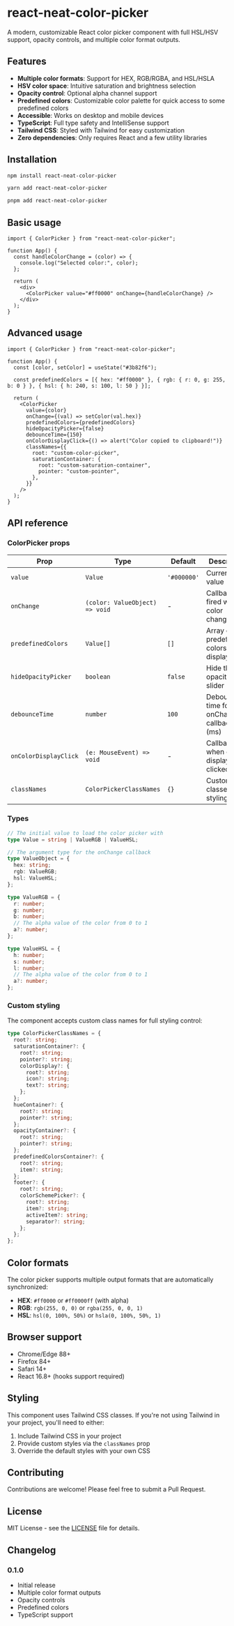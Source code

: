 # react-neat-color-picker

A modern, customizable React color picker component with full HSL/HSV support, opacity controls, and multiple color format outputs.

## Features

- **Multiple color formats**: Support for HEX, RGB/RGBA, and HSL/HSLA
- **HSV color space**: Intuitive saturation and brightness selection
- **Opacity control**: Optional alpha channel support
- **Predefined colors**: Customizable color palette for quick access to some predefined colors
- **Accessible**: Works on desktop and mobile devices
- **TypeScript**: Full type safety and IntelliSense support
- **Tailwind CSS**: Styled with Tailwind for easy customization
- **Zero dependencies**: Only requires React and a few utility libraries

## Installation

```bash
npm install react-neat-color-picker
```

```bash
yarn add react-neat-color-picker
```

```bash
pnpm add react-neat-color-picker
```

## Basic usage

```tsx
import { ColorPicker } from "react-neat-color-picker";

function App() {
  const handleColorChange = (color) => {
    console.log("Selected color:", color);
  };

  return (
    <div>
      <ColorPicker value="#ff0000" onChange={handleColorChange} />
    </div>
  );
}
```

## Advanced usage

```tsx
import { ColorPicker } from "react-neat-color-picker";

function App() {
  const [color, setColor] = useState("#3b82f6");

  const predefinedColors = [{ hex: "#ff0000" }, { rgb: { r: 0, g: 255, b: 0 } }, { hsl: { h: 240, s: 100, l: 50 } }];

  return (
    <ColorPicker
      value={color}
      onChange={(val) => setColor(val.hex)}
      predefinedColors={predefinedColors}
      hideOpacityPicker={false}
      debounceTime={150}
      onColorDisplayClick={() => alert("Color copied to clipboard!")}
      classNames={{
        root: "custom-color-picker",
        saturationContainer: {
          root: "custom-saturation-container",
          pointer: "custom-pointer",
        },
      }}
    />
  );
}
```

## API reference

### ColorPicker props

| Prop                  | Type                           | Default     | Description                              |
| --------------------- | ------------------------------ | ----------- | ---------------------------------------- |
| `value`               | `Value`                        | `'#000000'` | Current color value                      |
| `onChange`            | `(color: ValueObject) => void` | -           | Callback fired when color changes        |
| `predefinedColors`    | `Value[]`                      | `[]`        | Array of predefined colors to display    |
| `hideOpacityPicker`   | `boolean`                      | `false`     | Hide the opacity/alpha slider            |
| `debounceTime`        | `number`                       | `100`       | Debounce time for onChange callback (ms) |
| `onColorDisplayClick` | `(e: MouseEvent) => void`      | -           | Callback when color display is clicked   |
| `classNames`          | `ColorPickerClassNames`        | `{}`        | Custom CSS classes for styling           |

### Types

```typescript
// The initial value to load the color picker with
type Value = string | ValueRGB | ValueHSL;

// The argument type for the onChange callback
type ValueObject = {
  hex: string;
  rgb: ValueRGB;
  hsl: ValueHSL;
};

type ValueRGB = {
  r: number;
  g: number;
  b: number;
  // The alpha value of the color from 0 to 1
  a?: number;
};

type ValueHSL = {
  h: number;
  s: number;
  l: number;
  // The alpha value of the color from 0 to 1
  a?: number;
};
```

### Custom styling

The component accepts custom class names for full styling control:

```typescript
type ColorPickerClassNames = {
  root?: string;
  saturationContainer?: {
    root?: string;
    pointer?: string;
    colorDisplay?: {
      root?: string;
      icon?: string;
      text?: string;
    };
  };
  hueContainer?: {
    root?: string;
    pointer?: string;
  };
  opacityContainer?: {
    root?: string;
    pointer?: string;
  };
  predefinedColorsContainer?: {
    root?: string;
    item?: string;
  };
  footer?: {
    root?: string;
    colorSchemePicker?: {
      root?: string;
      item?: string;
      activeItem?: string;
      separator?: string;
    };
  };
};
```

## Color formats

The color picker supports multiple output formats that are automatically synchronized:

- **HEX**: `#ff0000` or `#ff0000ff` (with alpha)
- **RGB**: `rgb(255, 0, 0)` or `rgba(255, 0, 0, 1)`
- **HSL**: `hsl(0, 100%, 50%)` or `hsla(0, 100%, 50%, 1)`

## Browser support

- Chrome/Edge 88+
- Firefox 84+
- Safari 14+
- React 16.8+ (hooks support required)

## Styling

This component uses Tailwind CSS classes. If you're not using Tailwind in your project, you'll need to either:

1. Include Tailwind CSS in your project
2. Provide custom styles via the `classNames` prop
3. Override the default styles with your own CSS

## Contributing

Contributions are welcome! Please feel free to submit a Pull Request.

## License

MIT License - see the [LICENSE](LICENSE) file for details.

## Changelog

### 0.1.0

- Initial release
- Multiple color format outputs
- Opacity controls
- Predefined colors
- TypeScript support

